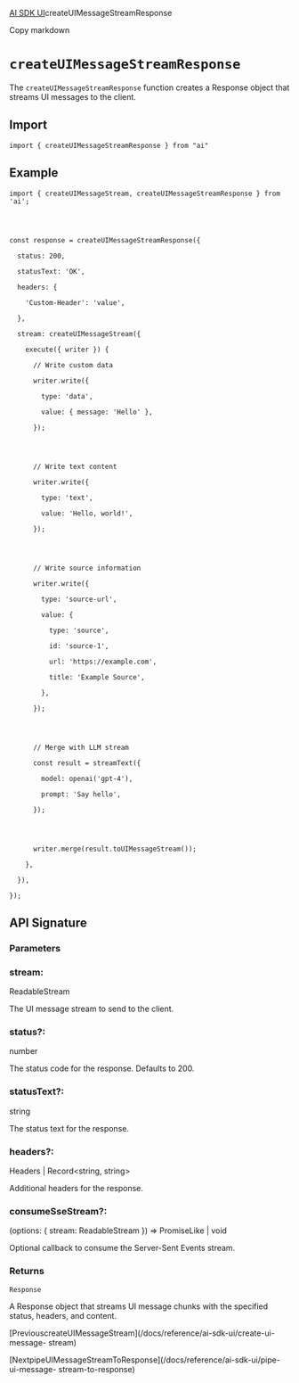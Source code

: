 [AI SDK UI](/docs/ai-sdk-ui)createUIMessageStreamResponse

Copy markdown

# `createUIMessageStreamResponse`

The `createUIMessageStreamResponse` function creates a Response object that
streams UI messages to the client.

## Import

    
    
    import { createUIMessageStreamResponse } from "ai"

## Example

    
    
    import { createUIMessageStream, createUIMessageStreamResponse } from 'ai';
    
    
    
    
    const response = createUIMessageStreamResponse({
    
      status: 200,
    
      statusText: 'OK',
    
      headers: {
    
        'Custom-Header': 'value',
    
      },
    
      stream: createUIMessageStream({
    
        execute({ writer }) {
    
          // Write custom data
    
          writer.write({
    
            type: 'data',
    
            value: { message: 'Hello' },
    
          });
    
    
    
    
          // Write text content
    
          writer.write({
    
            type: 'text',
    
            value: 'Hello, world!',
    
          });
    
    
    
    
          // Write source information
    
          writer.write({
    
            type: 'source-url',
    
            value: {
    
              type: 'source',
    
              id: 'source-1',
    
              url: 'https://example.com',
    
              title: 'Example Source',
    
            },
    
          });
    
    
    
    
          // Merge with LLM stream
    
          const result = streamText({
    
            model: openai('gpt-4'),
    
            prompt: 'Say hello',
    
          });
    
    
    
    
          writer.merge(result.toUIMessageStream());
    
        },
    
      }),
    
    });

## API Signature

### Parameters

### stream:

ReadableStream<UIMessageChunk>

The UI message stream to send to the client.

### status?:

number

The status code for the response. Defaults to 200.

### statusText?:

string

The status text for the response.

### headers?:

Headers | Record<string, string>

Additional headers for the response.

### consumeSseStream?:

(options: { stream: ReadableStream<string> }) => PromiseLike<void> | void

Optional callback to consume the Server-Sent Events stream.

### Returns

`Response`

A Response object that streams UI message chunks with the specified status,
headers, and content.

[PreviouscreateUIMessageStream](/docs/reference/ai-sdk-ui/create-ui-message-
stream)

[NextpipeUIMessageStreamToResponse](/docs/reference/ai-sdk-ui/pipe-ui-message-
stream-to-response)

